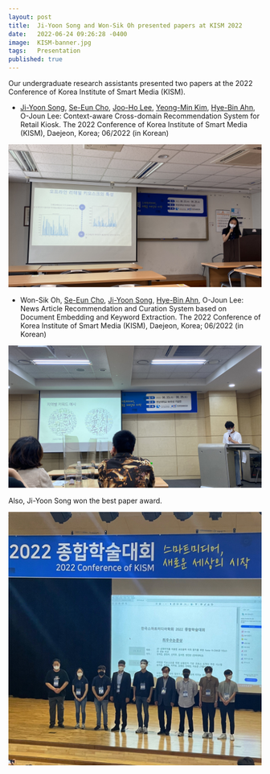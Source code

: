 ```yaml
---
layout: post
title:  Ji-Yoon Song and Won-Sik Oh presented papers at KISM 2022
date:   2022-06-24 09:26:28 -0400
image:  KISM-banner.jpg
tags:   Presentation
published: true
---
```


Our undergraduate research assistants presented two papers at the 2022 Conference of Korea Institute of Smart Media (KISM). 
* [Ji-Yoon Song](https://nslab-cuk.github.io/member/jysong), [Se-Eun Cho](https://nslab-cuk.github.io/member/secho), [Joo-Ho Lee](https://nslab-cuk.github.io/member/jhlee), [Yeong-Min Kim](https://nslab-cuk.github.io/member/ymkim), [Hye-Bin Ahn](https://nslab-cuk.github.io/member/hbahn), O-Joun Lee: Context-aware Cross-domain Recommendation System for Retail Kiosk. The 2022 Conference of Korea Institute of Smart Media (KISM), Daejeon, Korea; 06/2022 (in Korean)

<p align="center"><img width="600" src="/images/KISM-jysong.jpg" margin="10px"></p>

* Won-Sik Oh, [Se-Eun Cho](https://nslab-cuk.github.io/member/secho), [Ji-Yoon Song](https://nslab-cuk.github.io/member/jysong), [Hye-Bin Ahn](https://nslab-cuk.github.io/member/hbahn), O-Joun Lee: News Article Recommendation and Curation System based on Document Embedding and Keyword Extraction. The 2022 Conference of Korea Institute of Smart Media (KISM), Daejeon, Korea; 06/2022 (in Korean)

<p align="center"><img width="600" src="/images/KISM-osoh.jpg" margin="10px"></p>

Also, Ji-Yoon Song won the best paper award. 

<p align="center"><img width="600" src="/images/KISM2022.jpg" margin="10px"></p>
